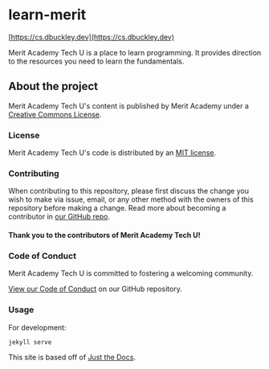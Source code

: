 # learn-merit

[https://cs.dbuckley.dev](https://cs.dbuckley.dev)

Merit Academy Tech U is a place to learn programming. It provides direction to the resources you need to learn the fundamentals.

## About the project

Merit Academy Tech U's content is published by Merit Academy under a [Creative Commons License](https://creativecommons.org/licenses/by-sa/4.0/).

### License

Merit Academy Tech U's code is distributed by an [MIT license](https://github.com/buckldav/learn-merit/tree/master/LICENSE.txt).

### Contributing

When contributing to this repository, please first discuss the change you wish to make via issue,
email, or any other method with the owners of this repository before making a change. Read more about becoming a contributor in [our GitHub repo](https://github.com/buckldav/learn-merit).

#### Thank you to the contributors of Merit Academy Tech U!

### Code of Conduct

Merit Academy Tech U is committed to fostering a welcoming community.

[View our Code of Conduct](https://github.com/buckldav/learn-merit/tree/master/CODE_OF_CONDUCT.md) on our GitHub repository.

### Usage

For development:

```bash
jekyll serve
```

This site is based off of [Just the Docs](https://pmarsceill.github.io/just-the-docs/).
